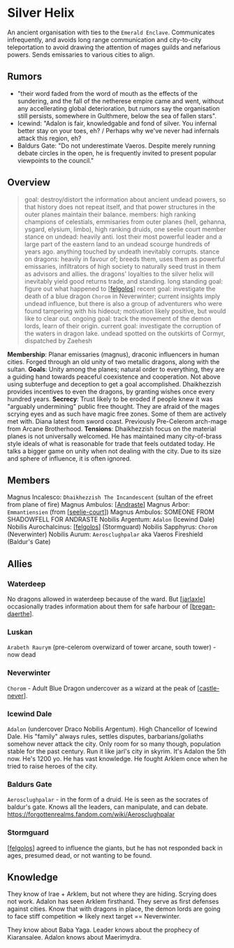 # Silver Helix
An ancient organisation with ties to the `Emerald Enclave`. Communicates infrequently, and avoids long range communication and city-to-city teleportation to avoid drawing the attention of mages guilds and nefarious powers. Sends emissaries to various cities to align.

## Rumors
- "their word faded from the word of mouth as the effects of the sundering, and the fall of the netherese empire came and went, without any accellerating global deterioration, but rumors say the organisation still persists, somewhere in Gulthmere, below the sea of fallen stars".
- Icewind: "Adalon is fair, knowledgable and fond of silver. You infernal better stay on your toes, eh? / Perhaps why we've never had infernals attack this region, eh?
- Baldurs Gate: "Do not underestimate Vaeros. Despite merely running debate circles in the open, he is frequently invited to present popular viewpoints to the council."

## Overview
> goal: destroy/distort the information about ancient undead powers, so that history does not repeat itself, and that power structures in the outer planes maintain their balance.
> members: high ranking champions of celestials, emmisaries from outer planes (hell, gehanna, ysgard, elysium, limbo), high ranking druids, one seelie court member
> stance on undead: heavily anti. lost their most powerful leader and a large part of the eastern land to an undead scourge hundreds of years ago. anything touched by undeath inevitably corrupts.
> stance on dragons: heavily in favour of; breeds them, uses them as powerful emissaries, infiltrators of high society to naturally seed trust in them as advisors and allies. the dragons' loyalties to the silver helix will inevitably yield good returns trade, and standing.
> long standing goal: figure out what happened to [[felgolos]]
> recent goal: investigate the death of a blue dragon `Chorom` in Neverwinter; current insights imply undead influence, but there is also a group of adventurers who were found tampering with his hideout; motivation likely positive, but would like to clear out.
> ongoing goal: track the movement of the demon lords, learn of their origin.
> current goal: investigate the corruption of the waters in dragon lake. undead spotted on the outskirts of Cormyr, dispatched by Zaehesh

**Membership**: Planar emissaries (magnus), draconic influencers in human cities. Forged through an old unity of two metallic dragons, along with the sultan.
**Goals**: Unity among the planes; natural order to everything, they are a guiding hand towards peaceful coexistence and cooperation. Not above using subterfuge and deception to get a goal accomplished. Dhaikhezzish provides incentives to even the dragons, by granting wishes once every hundred years.
**Secrecy**: Trust likely to be eroded if people knew it was "arguably undermining" public free thought. They are afraid of the mages scrying eyes and as such have magic free zones. Some of them are actively met with. Diana latest from sword coast. Previously Pre-Celerom arch-mage from Arcane Brotherhood.
**Tensions**: Dhaikhezzish focus on the material planes is not universally welcomed. He has maintained many city-of-brass style ideals of what is reasonable for trade that feels outdated today. He talks a bigger game on unity when not dealing with the city. Due to its size and sphere of influence, it is often ignored.

## Members
Magnus Incalesco: `Dhaikhezzish The Incandescent` (sultan of the efreet from plane of fire)
Magnus Ambulos: [[Andraste]]
Magnus Arbor: `Emmantiensien` (from [[seelie-court]])
Magnus Ambulos: SOMEONE FROM SHADOWFELL FOR ANDRASTE
Nobilis Argentum: `Adalon` (Icewind Dale)
Nobilis Aurochalcinus: [[felgolos]] (Stormguard)
Nobilis Sapphyrus: `Chorom` (Neverwinter)
Nobilis Aurum: `Aerosclughpalar` aka Vaeros Fireshield (Baldur's Gate)

## Allies
### Waterdeep
No dragons allowed in waterdeep because of the ward.
But [[jarlaxle]] occasionally trades information about them for safe harbour of [[bregan-daerthe]].

### Luskan
`Arabeth Raurym` (pre-celerom overwizard of tower arcane, south tower) - now dead

### Neverwinter
`Chorom` - Adult Blue Dragon undercover as a wizard at the peak of [[castle-never]].

### Icewind Dale
`Adalon` (undercover Draco Nobilis Argentum). High Chancellor of Icewind Dale.
His "family" always rules, settles disputes, barbarians/goliaths somehow never attack the city. Only room for so many though, population stable for the past century. Run it like jarl's city in skyrim.
It's Adalon the 5th now. He's 1200 yo. He has vast knowledge.
He fought Arklem once when he tried to raise heroes of the city.

### Baldurs Gate
`Aerosclughpalar` - in the form of a druid. He is seen as the socrates of baldur's gate.
Knows all the leaders, can manipulate, and can debate.
https://forgottenrealms.fandom.com/wiki/Aerosclughpalar

### Stormguard
[[felgolos]] agreed to influence the giants, but he has not responded back in ages, presumed dead, or not wanting to be found.

## Knowledge
They know of Irae + Arklem, but not where they are hiding. Scrying does not work.
Adalon has seen Arklem firsthand.
They serve as first defenses against cities. Know that with dragons in place, the demon lords are going to face stiff competition => likely next target == Neverwinter.

They know about Baba Yaga.
Leader knows about the prophecy of Kiaransalee.
Adalon knows about Maerimydra.

[//begin]: # "Autogenerated link references for markdown compatibility"
[felgolos]: ../npcs/felgolos "Felgolos"
[Andraste]: ../pcs/andraste "Andraste"
[seelie-court]: ../deities/seelie-court "Seelie Court"
[jarlaxle]: ../npcs/jarlaxle "Jarlaxle"
[bregan-daerthe]: bregan-daerthe "Bregan D'aerthe"
[castle-never]: ../north/castle-never "Castle Never"
[//end]: # "Autogenerated link references"
